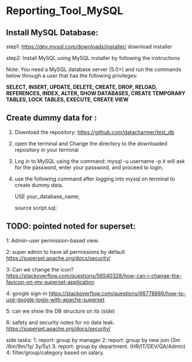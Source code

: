 # Reporting_Tool_MySQL
## Install MySQL Database:

step1: https://dev.mysql.com/downloads/installer/ download installer

step2: Install MySQL using MySQL installer by following the instructions

 

Note: You need a MySQL database server (5.0+) and run the commands below through a user that has the following privileges:

**SELECT, INSERT, UPDATE, DELETE,
CREATE, DROP, RELOAD, REFERENCES,
INDEX, ALTER, SHOW DATABASES,
CREATE TEMPORARY TABLES,
LOCK TABLES, EXECUTE, CREATE VIEW**

## Create dummy data for  :

1. Download the repository:  https://github.com/datacharmer/test_db
2. open the terminal and Change the directory to the downloaded repository in your terminal
3. Log in to MySQL using the command:  mysql -u username -p it will ask for the password, enter your password, and proceed to login.
4. use the following command after logging into mysql on terminal to create dummy data. 
    
    USE your_database_name;
    
    source script.sql;


## TODO: pointed noted for superset:

1: Admin-user permission-based view.

2: super admin to have all permissions by default 
	https://superset.apache.org/docs/security/

3: Can we change the icon?
	https://stackoverflow.com/questions/56540328/how-can-i-change-the-favicon-on-my-superset-application

4: google sign-in
	https://stackoverflow.com/questions/66778866/how-to-use-google-login-with-apache-superset

5: can we show the DB structure on its (side)

6: safety and security notes for no data leak.
	https://superset.apache.org/docs/security/

side tasks:
1: report: group by manager
2: report: group by new join (3m /6m/9m/1y/ 3y/5y)
3: report: group by department. (HR/IT/DEV/QA/Admin)
4: filter/group/category based on salary.
